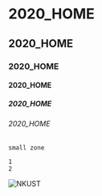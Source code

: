 # 2020_HOME
## 2020_HOME
### 2020_HOME
#### 2020_HOME
##### 2020_HOME
###### 2020_HOME

`small zone`
```big zone
1
2
```

![NKUST](nkust.Ppng "高科大")
